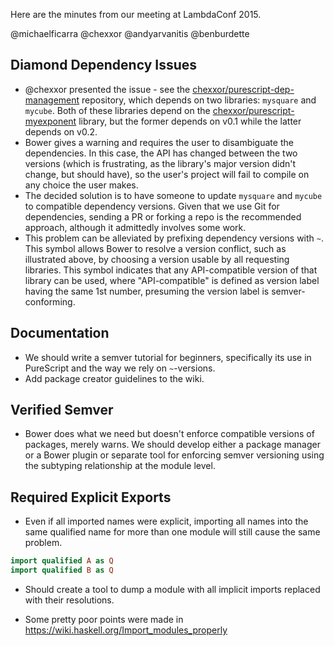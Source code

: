 Here are the minutes from our meeting at LambdaConf 2015.

@michaelficarra @chexxor @andyarvanitis @benburdette

## Diamond Dependency Issues

- @chexxor presented the issue - see the [chexxor/purescript-dep-management](https://github.com/chexxor/purescript-dep-management) repository, which depends on two libraries: `mysquare` and `mycube`. Both of these libraries depend on the [chexxor/purescript-myexponent](https://github.com/chexxor/purescript-myexponent) library, but the former depends on v0.1 while the latter depends on v0.2.
- Bower gives a warning and requires the user to disambiguate the dependencies. In this case, the API has changed between the two versions (which is frustrating, as the library's major version didn't change, but should have), so the user's project will fail to compile on any choice the user makes.
- The decided solution is to have someone to update `mysquare` and `mycube` to compatible dependency versions. Given that we use Git for dependencies, sending a PR or forking a repo is the recommended approach, although it admittedly involves some work.
- This problem can be alleviated by prefixing dependency versions with `~`. This symbol allows Bower to resolve a version conflict, such as illustrated above, by choosing a version usable by all requesting libraries. This symbol indicates that any API-compatible version of that library can be used, where "API-compatible" is defined as version label having the same 1st number, presuming the version label is semver-conforming.

## Documentation

- We should write a semver tutorial for beginners, specifically its use in PureScript and the way we rely on `~`-versions.
- Add package creator guidelines to the wiki.

## Verified Semver

- Bower does what we need but doesn't enforce compatible versions of packages, merely warns. We should develop either a package manager or a Bower plugin or separate tool for enforcing semver versioning using the subtyping relationship at the module level.

## Required Explicit Exports

- Even if all imported names were explicit, importing all names into the same qualified name for more than one module will still cause the same problem.

```purs
import qualified A as Q
import qualified B as Q
```

- Should create a tool to dump a module with all implicit imports replaced with their resolutions.

- Some pretty poor points were made in https://wiki.haskell.org/Import_modules_properly